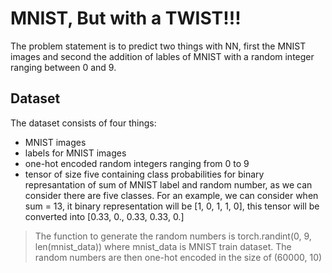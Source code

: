# MNIST, But with a TWIST!!!

The problem statement is to predict two things with NN, first the MNIST images and second the addition of lables of MNIST with a random integer ranging between 0 and 9.

## Dataset
The dataset consists of four things:
- MNIST images
- labels for MNIST images
- one-hot encoded random integers ranging from 0 to 9
- tensor of size five containing class probabilities for binary represantation of sum of MNIST label and random number, as we can consider there are five classes. For an example, we can consider when sum = 13, it binary representation will be [1, 0, 1, 1, 0], this tensor will be converted into [0.33, 0., 0.33, 0.33, 0.]

> The function to generate the random numbers is torch.randint(0, 9, len(mnist_data)) where mnist_data is MNIST train dataset. The random numbers are then one-hot encoded in the size of (60000, 10)





